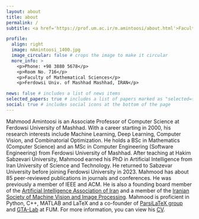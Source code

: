 ```yaml
---
layout: about
title: about
permalink: /
subtitle: <a href='https://prof.um.ac.ir/m.amintoosi/about.html'>Faculty of Mathematical Sciences</a>. Ferdowsi University of Mashhad.

profile:
  align: right
  image: mAmintoosi_1400.jpg
  image_circular: false # crops the image to make it circular
  more_info: >
    <p>Phone: +98 3880 5678</p>
    <p>Room No. 716</p>
    <p>Faculty of Mathematical Sciences</p>
    <p>Ferdowsi Univ. of Mashhad Mashhad, IRAN</p>

news: false # includes a list of news items
selected_papers: true # includes a list of papers marked as "selected={true}"
social: true # includes social icons at the bottom of the page
---
```


Mahmood Amintoosi is an Associate Professor of Computer Science at Ferdowsi University of Mashhad. With a career starting in 2000, his research interests include Machine Learning, Deep Learning, Computer Vision, and Combinatorial Optimization. He holds a BSc in Mathematics (Computer Science) and an MSc in Computer Engineering (Software Engineering) from Ferdowsi University of Mashhad.
After teaching at Hakim Sabzevari University, Mahmood earned his PhD in Artificial Intelligence from Iran University of Science and Technology. He returned to Sabzevar University before joining Ferdowsi University in 2023. Mahmood has about 85 peer-reviewed publications in journals and conferences. He was previously a member of IEEE and ACM. He is also a founding board member of the [Artificial Intelligence Association of Iran](http://www.iranAIAI.ir/) and a member of the [Iranian Society of Machine Vision and Image Processing](http://www.ismvip.ir/). Mahmood is proficient in Python, C++, MATLAB and LaTeX and a co-founder of [ParsiLaTeX group](http://www.parsilatex.com) and [GTA-Lab](https://gta-lab.github.io/people/) at FUM. For more information, you can view his [CV](https://github.com/mamintoosi/CV/raw/master/en/Amintoosi_CV_en.pdf).